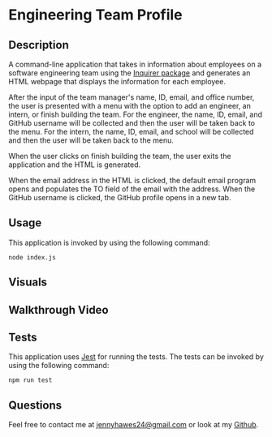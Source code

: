 # Engineering Team Profile

## Description

A command-line application that takes in information about employees on a software engineering team using the [Inquirer package](https://www.npmjs.com/package/inquirer/v/8.2.4) and generates an HTML webpage that displays the information for each employee.

After the input of the team manager's name, ID, email, and office number, the user is presented with a menu with the option to add an engineer, an intern, or finish building the team. For the engineer, the name, ID, email, and GitHub username will be collected and then the user will be taken back to the menu. For the intern, the name, ID, email, and school will be collected and then the user will be taken back to the menu.

When the user clicks on finish building the team, the user exits the application and the HTML is generated.

When the email address in the HTML is clicked, the default email program opens and populates the TO field of the email with the address. When the GitHub username is clicked, the GitHub profile opens in a new tab. 

## Usage

This application is invoked by using the following command:
``` 
node index.js
```

## Visuals

## Walkthrough Video

## Tests

This application uses [Jest](https://www.npmjs.com/package/jest) for running the tests.
The tests can be invoked by using the following command:
```
npm run test
```

## Questions

Feel free to contact me at jennyhawes24@gmail.com or look at my [Github](https://github.com/JenniferKiesler).